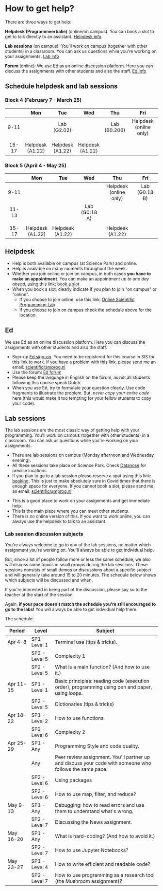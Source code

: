 # How to get help?

There are three ways to get help:

**Helpdesk (Programmeerbalie)** (online/on campus): You can book a slot to get to talk directly to an assistant. [Helpdesk info](/general-info/help#helpdesk)

**Lab sessions** (on campus): You'll work on campus (together with other students) in a classroom. You can ask us questions while you're working on your assignments. [Lab info](/general-info/help#lab-sessions)

**Forum** (online): We use Ed as an online discussion platform. Here you can discuss the assignments with other students and also the staff. [Ed info](/general-info/help#ed)

## Schedule helpdesk and lab sessions

### Block 4 (February 7 - March 25)

|       | Mon                           | Tue                       | Wed                       | Thu                       | Fri                           |
|:-----:|:-----------------------------:|:-------------------------:|:-------------------------:|:-------------------------:|:-----------------------------:|
| 9-11  |                               | Lab <br /> (G2.02) |                           | Lab <br /> (B0.206) | Helpdesk <br /> (online only) |
|       |                               |                           |                           |                           |                               |
|       |                               |                           |                           |                           |                               |
| 15-17 | Helpdesk <br /> (A1.22)       | Helpdesk <br /> (A1.22)   | Helpdesk <br /> (A1.22)   |                           |                               |

### Block 5 (April 4 - May 25)

|       | Mon                           | Tue                       | Wed                   | Thu                           | Fri                           |
|:-----:|:-----------------------------:|:-------------------------:|:---------------------:|:-----------------------------:|:-----------------------------:|
| 9-11  |                               |                           |                       | Helpdesk <br /> (online only) | Lab <br /> (G0.18 B)          |
| 11-13 |                               |                           | Lab <br /> (G0.18 A)  |                               |                               |
|       |                               |                           |                       |                               |                               |
| 15-17 | Helpdesk <br /> (A1.22)       | Helpdesk <br /> (A1.22)   |                       | Helpdesk <br /> (A1.22)       |                               |

## Helpdesk

* Help is both available on campus (at Science Park) and online.
* Help is available on many moments throughout the week.
* Whether you join online or join on campus, in both cases **you have to make an appointment**. You can make an appointment *up to one day ahead*, using this link: [book a slot](https://balie.mprog.nl/planner/4-scientific-programming)
* When you book a slot, clearly indicate if you plan to join "on campus" or "online".
    * If you choose to join online, use this link: [Online Scientific Programming Lab](https://www.wonder.me/r?id=e57e2eb3-a410-4833-98f5-01b2d982d488)
    * If you choose to join on campus check the schedule above for the location.

## Ed
We use Ed as an online discussion platform. Here you can discuss the assignments with other students and also the staff.

* Sign-up [Ed sign-on](https://canvas.uva.nl/courses/29103/external_tools/17562?display=borderless). You need to be registered for this course in SIS for this link to work. If you have a problem with this link, please send me an email: <scientific@mprog.nl>
* Use the forum: [Ed forum](https://edstem.org/us/courses/20047/discussion/)
* Please keep the language in English on the forum, as not all students following this course speak Dutch.
* When you use Ed, try to formulate your question clearly. Use code fragments to illustrate the problem. But, *never copy your entire code* here (this would make it too tempting for your fellow students to copy your code).

## Lab sessions
The lab sessions are the most classic way of getting help with your programming. You'll work on campus (together with other students) in a classroom. You can ask us questions while you're working on your assignments.

* There are lab sessions on campus (Monday afternoon and Wednesday evening).
* All these sessions take place on Science Park. Check [Datanose](https://datanose.nl/#course[99564]) for precise locations.
* If you plan to go to a lab session please reserve a spot using this link: [booking](https://outlook.office365.com/owa/calendar/UniversiteitvanAmsterdam1@Amsuni.onmicrosoft.com/bookings/s/DMs1BphJ8U6A--L7PtN9tQ2). This is just to make absolutely sure in Covid times that there is enough space for everyone. If you cannot book a slot, please send me an email: <scientific@mprog.nl>.
<!-- * *Booking is not needed anymore. You can join these sessions whenever you want.* -->
* This is a good place to work on your assignments and get immediate help.
* This is the main place where you can meet other students.
* There is no online version of this. If you want to work online, you can always use the helpdesk to talk to an assistant.


### Lab session discussion subjects
You're always welcome to go to any of the lab sessions, no matter which assignment you're working on. You'll always be able to get individual help.

But, since a lot of people follow more or less the same schedule, we also will discuss some topics in small groups during the lab sessions. These sessions consists of small demos or discussions about a specific subject and will generally take around 15 to 20 minutes. The schedule below shows which subjects will be discussed and when.

If you're interested in being part of the discussion, please say so to the teacher at the start of the session.

Again, **if your pace doesn't match the schedule you're still encouraged to go to the labs!** You will always be able to get individual help there.

The schedule:

| Period    | Level         | Subject                                                                                                     |
|---------|-------------|-----------------------------------------------------------------------------------------------------------|
| Apr 4-8   | SP1 - Level 1 | Terminal use (tips & tricks).                                                                               |
|           | SP2 - Level 5 | Complexity 1                                                                                                |
|           | SP2 - Level 5 | What is a main function? (And how to use it.)                                                               |
| Apr 11-15 | SP1 - Level 1 | Basic principles: reading code (execution order), programming using pen and paper, using loops.             |
|           | SP2 - Level 5 | Dictionaries (tips & tricks)                                                                                |
| Apr 18-22 | SP1 - Level 2 | How to use functions.                                                                                       |
|           | SP2 - Level 6 | Complexity 2                                                                                                |
| Apr 25-29 | SP1 - Any     | Programming Style and code quality.                                                                         |
|           | Any           | Peer review assignment. You'll partner up and discuss your code with someone who follows the same pace.     |
|           | SP2 - Level 6 | Using packages                                                                                              |
|           | SP2 - Level 6 | How to use map, filter, and reduce?                                                                         |
| May 9-13  | SP1 - Any     | Debugging: how to read errors and use them to understand what's wrong.                                      |
|           | SP2 - Level 7 | Discussing the News assignment.                                                                             |
| May 16-20 | SP1 - Any     | What is hard-coding? (And how to avoid it.)                                                                 |
|           | SP2 - Level 7 | How to use Jupyter Notebooks?                                                                               |
| May 23-27 | SP1 - Level 4 | How to write efficient and readable code?                                                                   |
|           | SP2 - Level 7 | How to use programming as a research tool (the Mushroom assignment)?                                        |
